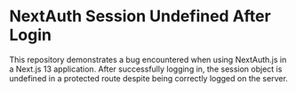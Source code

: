# NextAuth Session Undefined After Login

This repository demonstrates a bug encountered when using NextAuth.js in a Next.js 13 application.  After successfully logging in, the session object is undefined in a protected route despite being correctly logged on the server.